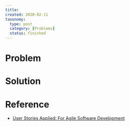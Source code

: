 ```yaml
---
title:
created: 2020-02-11
taxonomy:
  type: post
  category: [Problems]
  status: finished
---
```


# Problem


# Solution

# Reference
* [User Stories Applied: For Agile Software Development](https://www.goodreads.com/book/show/3856.User_Stories_Applied)
